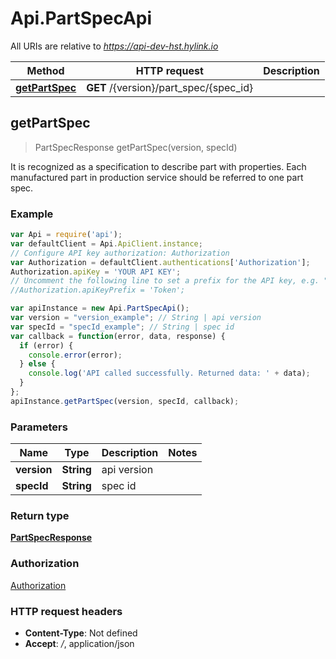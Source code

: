 # Api.PartSpecApi

All URIs are relative to *https://api-dev-hst.hylink.io*

Method | HTTP request | Description
------------- | ------------- | -------------
[**getPartSpec**](PartSpecApi.md#getPartSpec) | **GET** /{version}/part_spec/{spec_id} | 



## getPartSpec

> PartSpecResponse getPartSpec(version, specId)



It is recognized as a specification to describe part with properties. Each manufactured part in production service should be referred to one part spec.

### Example

```javascript
var Api = require('api');
var defaultClient = Api.ApiClient.instance;
// Configure API key authorization: Authorization
var Authorization = defaultClient.authentications['Authorization'];
Authorization.apiKey = 'YOUR API KEY';
// Uncomment the following line to set a prefix for the API key, e.g. "Token" (defaults to null)
//Authorization.apiKeyPrefix = 'Token';

var apiInstance = new Api.PartSpecApi();
var version = "version_example"; // String | api version
var specId = "specId_example"; // String | spec id
var callback = function(error, data, response) {
  if (error) {
    console.error(error);
  } else {
    console.log('API called successfully. Returned data: ' + data);
  }
};
apiInstance.getPartSpec(version, specId, callback);
```

### Parameters



Name | Type | Description  | Notes
------------- | ------------- | ------------- | -------------
 **version** | **String**| api version | 
 **specId** | **String**| spec id | 

### Return type

[**PartSpecResponse**](PartSpecResponse.md)

### Authorization

[Authorization](../README.md#Authorization)

### HTTP request headers

- **Content-Type**: Not defined
- **Accept**: */*, application/json

